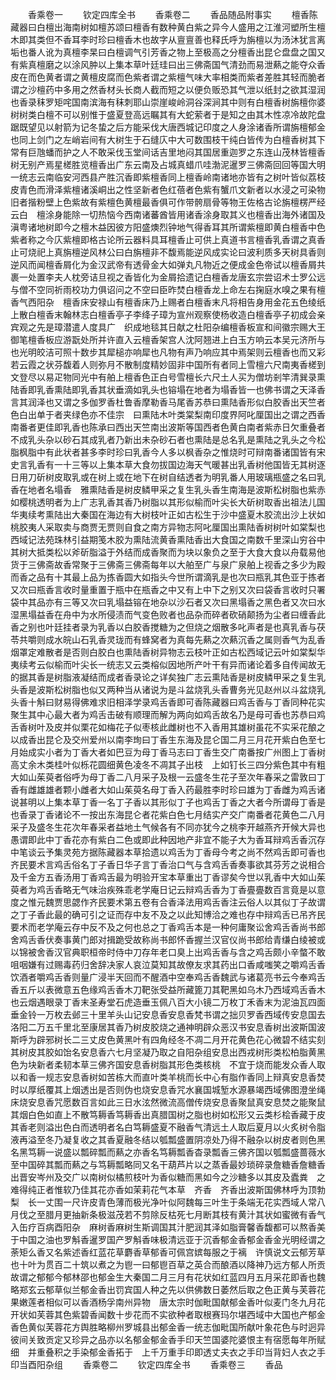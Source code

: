 <!-- { "loadSidebar": true } -->
　　香乘卷一
　　钦定四库全书
　　香乘卷二
　　香品随品附事实
　　檀香陈藏器曰白檀出海南树如檀苏颂曰檀香有数种黄白紫之异今人盛用之江淮河塑所生檀木即其类但不香耳李时珍曰檀香木也故字从亶亶善也释氏呼为旃檀以为汤沐犹言离垢也番人讹为真檀李杲曰白檀调气引芳香之物上至极高之分檀香出昆仑盘盘之国又有紫真檀磨之以涂风肿以上集本草叶廷珪曰出三佛斋国气清劲而易泄爇之能夺众香皮在而色黄者谓之黄檀皮腐而色紫者谓之紫檀气味大率相类而紫者差胜其轻而脆者谓之沙檀药中多用之然香材头长商人截而短之以便负贩恐其气泄以纸封之欲其湿润也香录秣罗矩咤国南滨海有秣刺耶山崇崖峻岭洞谷深涧其中则有白檀香树旃檀你婆树树类白檀不可以别惟于盛夏登高远瞩其有大蛇萦者于是知之由其木性凉冷故陀盘踞既望见以射箭为记冬蛰之后方能采伐大唐西城记印度之人身涂诸香所谓旃檀郁金也同上剑门之左峭岩间有大树生于石缝庂中大可数围枝干纯白皆传为白檀香树其下常有巨虺蟠而护之人不敢采伐玉堂间话吉里地闷其国居重迦罗之东连山茂林皆檀香树无别产焉星槎胜览檀香出广东云南及占城真蜡爪哇渤泥暹罗三佛斋回回等国大明一统志云南临安河西县产胜沉香即紫檀香同上檀香岭南诸地亦皆有之树叶皆似荔枝皮青色而滑泽紫檀诸溪峒出之性坚新者色红蓓者色紫有蟹爪文新者以水浸之可染物旧者揩粉壁上色紫故有紫檀色黄檀最香俱可作带骻扇骨等物王佐格古论旃檀楞严经云白　檀涂身能除一切热恼今西南诸蕃酋皆用诸香涂身取其义也檀香出海外诸国及滇粤诸地树即今之檀木益因彼方阳盛燠烈钟地气得香耳其所谓紫檀即黄白檀香中色紫者称之今庂紫檀即格古论所云器料具耳檀香止可供上真道书言檀香乳香谓之真香止可烧祀上真旃檀逆风林公曰白旃檀非不馥焉能逆风成实论曰波利质多天树具香则逆风而闻檀香屑化为金汉武帝有透骨金大如弹丸凡物近之便成金色帝试以檀香屑共裹一处置李夫人枕旁诘旦视之香皆化为金屑拾遗记白檀香龙唐玄宗尝诏术士罗公远与僧不空同祈雨校功力俱诏问之不空曰臣昨焚白檀香龙上命左右掬庭水嗅之果有檀香气西阳杂　檀香床安禄山有檀香床乃上赐者白檀香末凡将相告身用金花五色绫纸上散白檀香末翰林志白檀香亭子李绛子璋为宣州观察使杨收造白檀香亭子初成会亲宾观之先是璋潜遣人度具广　织成地毯其日献之杜阳杂编檀香板宣和间徽宗赐大王御笔檀香板应游翫处所并许直入云檀香架宫人沈阿翘进上白玉方响云本吴元济所与也光明皎洁可照十数步其犀槌亦响犀也凡物有声乃响应其中焉架则云檀香也而又彩若云霞之状芬馥着人则弥月不散制度精妙固非中国所有者同上雪檀六尺南夷香槎到文登尽以易疋物同光中有舶上檀香色正白号雪檀长六尺土人买为僧坊剎竿清巽录熏陆香即乳香熏陆即乳香其状垂滴如乳头也镕塌在地者为塌香皆一也佛书谓之天泽香言其润泽也又谓之多伽罗香杜鲁香摩勒香马尾香苏恭曰熏陆香形似白胶香出天竺者色白出单于者夹绿色亦不佳宗　曰熏陆木叶类棠梨南印度界阿叱厘国出之谓之西香南番者更佳即乳香也陈承曰西出天竺南出波斯等国西者色黄白南者紫赤日欠重叠者不成乳头杂以砂石其成乳者乃新出未杂砂石者也熏陆是总名乳是熏陆之乳头之今松脂枫脂中有此状者甚多李时珍曰乳香今人多以枫香杂之惟烧时可辩南番诸国皆有宋史言乳香有一十三等以上集本草大食勿拔国边海天气暖甚出乳香树他国皆无其树逐日用刀斫树皮取乳或在树上或在地下在树自结透者为明乳番人用玻璃瓶盛之名曰乳香在地者名塌香　雅熏陆香是树皮鳞甲采之复生乳头香生南海是波斯松树脂也紫赤如樱桃透明者为上广志乳香其香乃树脂以其形似榆而叶尖长大斫树取香出祖法儿国华夷续考熏陆出大秦国在海边有大树枝叶正如古松生于沙中盛夏木胶流出沙上状如桃胶夷人采取卖与商贾无贾则自食之南方异物志阿叱厘国出熏陆香树树叶如棠梨也西域记法苑珠林引益期笺木胶为熏陆流黄香熏陆香出大食国之南数千里深山穷谷中其树大抵类松以斧斫脂溢于外结而成香聚而为块以象负之至于大食大食以舟载易他货于三佛斋故香常聚于三佛斋三佛斋每年以大舶至广与泉广泉舶上视香之多少为殿　而香之品有十其最上品为拣香圆大如指头今世所谓滴乳是也次曰瓶乳其色亚于拣者又次曰瓶香言收时量重置于瓶中在瓶香之中又有上中下之别又次曰袋香言收时只署袋中其品亦有三等又次曰乳塌益镕在地杂以沙石者又次曰黑塌香之黑色者又次曰水湿黑塌益香在舟中为水所侵渍而气变色败者也品杂而碎者砍硝颠扬为尘者曰缠香此香之别也叶廷挂者录为乳香以白胶香搅糖为之但烧之烟散多叱声者是也真乳香与茯苓共嚼则成水皖山石乳香灵珑而有蜂窝者为真每先爇之次爇沉香之属则香气为乱香烟罩定难散者是否则白胶白也熏陆香树异物志云枝叶正如古松西域记云叶如棠梨华夷续考云似榆而叶尖长一统志又云类榕似因地所产叶干有异而诸论着多自传闻故无的据其香是树脂液凝结而成者香录论之详矣独广志云熏陆香是树皮鳞甲采之复生乳头香是波斯松树脂也似又两种当从诸说为是斗盆烧乳头香曹务光见赵州以斗盆烧乳头香十斛曰财易得佛难求旧相泽学录鸡舌香即可香陈藏器曰鸡舌香与丁香同种花实聚生其中心最大者为鸡舌击破有顺理而解为两向如鸡舌故名乃是母可香也苏恭曰鸡舌香树叶及皮并似栗花如梅花子似枣核此雌树也不入香用其雄树虽花不实采花酿之以成香出昆仑及交州爱州以南李珣曰丁香生东海及昆仑国二月三月花开紫白色至七月始成实小者为丁香大者如巴豆为母丁香马志曰丁香生交广南番按广州图上丁香树高丈余木类桂叶似栎花圆细黄色凌冬不凋其子出枝　上如钉长三四分紫色其中有粗大如山茱萸者俗呼为母丁香二八月采子及根一云盛冬生花子至次年春采之雷敦曰丁香有雌雄雄者颗小雌者大如山茱萸名母丁香入药最胜李时珍曰雄为丁香雌为鸡舌诸说甚明以上集本草丁香一名丁子香以其形似丁子也鸡舌丁香之大者今所谓母丁香是也香录丁香诸论不一按出东海昆仑者花紫白色七月结实产交广南番者花黄色二八月采子及盛冬生花次年春采者益地土气候各有不同亦犹今之桃李开越燕齐开候大异也愚谓即此中丁香花亦有紫白二色或即此种因地产非宜不能子大为香耳辩鸡舌香沉存中笔谈云予集灵苑方据陈藏器本草拾遗以鸡舌为丁香母今考之尚不然鸡舌即可香也齐民要术言鸡舌俗名丁子香日华子言丁香治口气与含鸡舌香奏事欲其芬芳之说相合及千金方五香汤用丁香鸡舌最为明验开宝本草重出丁香谬矣今世以乳香中大如山茱萸者为鸡舌香略无气味治疾殊乖老学庵日记云辩鸡舌香为丁香亹亹数百言竟是以意度之惟元魏贾思勰作齐民要术第五卷有合香泽法用鸡舌香注云俗人以其似丁子故谓之丁子香此最的确可引之证而存中友不及之以此知博洽之难也存中辩鸡舌已吊齐民要术而老学庵云存中反不及之何也总之丁香鸡舌本是一种何庸聚讼舍鸡舌香尚书郎舍鸡舌香伏奏事黄门郎对揖跪受故称尚书郎怀香握兰汉官仪尚书郎给青缣白绫被或以锦被舍香汉官典职桓帝时侍中刀存年老口臭上出鸡舌香与含之鸡舌颇小辛螫不敢咀咽嫌有过赐毒药归舍辞决家人哀泣莫知其故僚友求其药出口香咸嗤笑之嚼鸡舌香饮酒者嚼鸡舌香则量广浸半天回而不醒酒中空奉鸡舌香魏武与诸葛亮书云今奉鸡舌香五斤以表微意五色缘鸡舌香木刀靶张受益所藏篦刀其靶黑如乌木乃西域鸡舌香木也云烟遇眼录丁香末圣寿堂石虎造垂玉佩八百大小镜二万枚丁禾香末为泥油瓦四面垂金铃一万枚去邺三十里羊头山记安息香安息香梵书谓之拙贝罗香西域传安息国去洛阳二万五千里北至康居其香乃树皮胶烧之通神明辟众恶汉书安息香树出波斯国波斯呼为辟邪树长二三丈皮色黄黑叶有四角经冬不凋二月开花黄色花心微碧不结实刻其树皮其胶如饴名安息香六七月坚凝乃取之自阳杂组安息出西戎树形类松柏脂黄黑色为块新者柔韧本草三佛齐国安息香树脂其形色类核桃　不宜于烧而能发众香人取以和香一规志安息香树如苦栋大而直叶类羊桃而长中心有脂作香同上辩真安息香焚时以厚纸覆其上烟透出是否则伪也烧安息香咒水襄国城堑水源暴竭西域佛图澄坐绳床烧安息香咒愿数百言如此三日水泫然微流高僧传烧安息香聚鼠真安息焚之能聚鼠其烟白色如直上不散笃耨香笃耨香出真腊国树之脂也树如松形又云类杉桧香藏于皮其香老则溢出色白而透明者名白笃耨盛夏不融香气清远土人取后夏月以火炙树令脂液再溢至冬乃凝复收之其香夏融冬结以瓠瓢盛置阴凉处乃得不融杂以树皮者则色黑名黑笃耨一说盛以瓢碎瓢而爇之亦香名笃耨瓢香杳录瓢香三佛齐国以瓠瓢盛蔷薇水至中国碎其瓢而爇之与笃耨瓢略同又名干葫芦片以之蒸香最妙琐碎录詹糖香詹糖香出晋安岑州及交广以南树似橘煎枝叶为香似糖而黑如今之沙糖多以其皮及蠹粪　之难得纯正者惟软乃佳其花亦香如茉莉花气本草　齐香　齐香出波斯国佛林呼为顶勃梨　长一丈围一尺许皮青色薄而极光净叶似阿魏每三叶生于条端无花实西域人常八月伐之至腊月更抽新条极滋茂若不剪除反枯死七月断其枝有黄汁其状如蜜微有香气入缶疗百病酉阳杂　麻树香麻树生斯调国其汁肥润其泽如脂膏馨香馥都可以熬香美于中国之油也罗斛香暹罗国产罗斛香味极清远亚于沉香郁金香郁金香金光明经谓之荼矩么香又名紫述香红蓝花草麝香草郁香可佩宫嫔每服之于褵　许慎说文云郁芳草也十叶为贯百二十筑以煮之为鬯一曰郁鬯百草之英合而酿酒以降神乃远方郁人所贡故谓之郁郁今郁林邵也郁金生大秦国二月三月有花状如红蓝四月五月采花即香也魏略郑玄云郁草似兰郁金香出罚宾国人种之先以供佛数日萎然后取之色正黄与芙蓉花果嫩莲者相似可以香酒杨孚南州异物　唐太宗时伽毗国献郁金香叶似麦门冬九月花开状如芙蓉其色紫碧香闻数十步花而不实欲种者取根赛玛尔堪西域中大国也产郁金香色黄似芙蓉花方舆胜略柳州罗城县出郁金香一统志伽毗国所献叶象花色与时迥异彼间关致贡定又珍异之品亦以名郁金郁金香手印天竺国婆陀婆恨主有宿愿每年所赋细　并重叠积之手染郁金香拓于　上千万重手印即透丈夫衣之手印当背妇人衣之手印当酉阳杂组
　　香乘卷二
　　钦定四库全书
　　香乘卷三
　　香品

